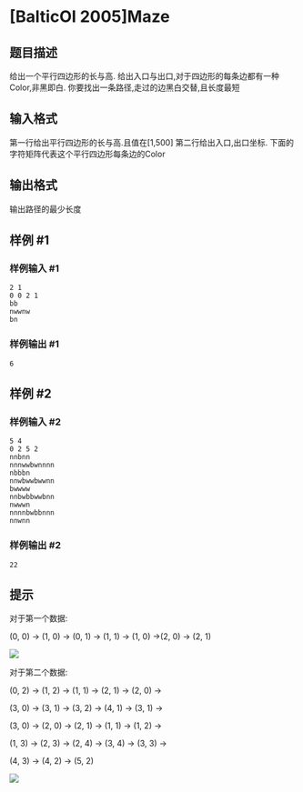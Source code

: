 # [BalticOI 2005]Maze

## 题目描述

给出一个平行四边形的长与高. 给出入口与出口,对于四边形的每条边都有一种Color,非黑即白. 你要找出一条路径,走过的边黑白交替,且长度最短

## 输入格式

第一行给出平行四边形的长与高.且值在[1,500] 第二行给出入口,出口坐标. 下面的字符矩阵代表这个平行四边形每条边的Color

## 输出格式

输出路径的最少长度

## 样例 #1

### 样例输入 #1
```
2 1
0 0 2 1
bb
nwwnw
bn
```

### 样例输出 #1

```
6
```

## 样例 #2

### 样例输入 #2
```
5 4
0 2 5 2
nnbnn
nnnwwbwnnnn
nbbbn
nnwbwwbwwnn
bwwww
nnbwbbwwbnn
nwwwn
nnnnbwbbnnn
nnwnn
```

### 样例输出 #2

```
22
```

## 提示

对于第一个数据:

(0, 0) -> (1, 0) -> (0, 1) -> (1, 1) -> (1, 0) ->(2, 0) -> (2, 1)

![](https://cdn.luogu.com.cn/upload/image_hosting/a7qxcn67.png)  

对于第二个数据:

(0, 2) -> (1, 2) -> (1, 1) -> (2, 1) -> (2, 0) ->

(3, 0) -> (3, 1) -> (3, 2) -> (4, 1) -> (3, 1) ->

(3, 0) -> (2, 0) -> (2, 1) -> (1, 1) -> (1, 2) ->

(1, 3) -> (2, 3) -> (2, 4) -> (3, 4) -> (3, 3) ->

(4, 3) -> (4, 2) -> (5, 2)

![](https://cdn.luogu.com.cn/upload/image_hosting/8d0gue8n.png)
